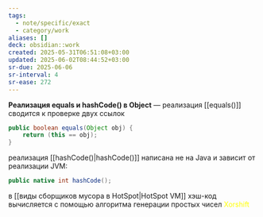 ```yaml
---
tags:
  - note/specific/exact
  - category/work
aliases: []
deck: obsidian::work
created: 2025-05-31T06:51:08+03:00
updated: 2025-06-02T08:44:52+03:00
sr-due: 2025-06-06
sr-interval: 4
sr-ease: 272
---
```


**Реализация equals и hashCode() в Object**
—
реализация [[equals()]] сводится к проверке двух ссылок
```java
public boolean equals(Object obj) {
	return (this == obj);
}
```

реализация [[hashCode()|hashCode()]] написана не на Java и зависит от реализации JVM:
```java
public native int hashCode();
```

в [[виды сборщиков мусора в HotSpot|HotSpot VM]] хэш-код вычисляется с помощью алгоритма генерации простых чисел<font color="#ffff00"> Xorshift</font>
